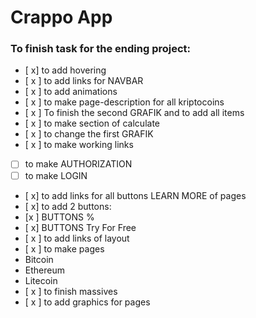 # Crappo App

### To finish task for the ending project:

- [ x] to add hovering
- [ x ] to add links for NAVBAR
- [ x ] to add animations
- [ x ] to make page-description for all kriptocoins
- [ x ] To finish the second GRAFIK and to add all items
- [ x ] to make section of calculate
- [ x ] to change the first GRAFIK
- [ x ] to make working links
- [ ] to make AUTHORIZATION
- [ ] to make LOGIN 
- [ x] to add links for all buttons LEARN MORE of pages
- [ x] to add 2 buttons:
- [x ] BUTTONS %
- [ x] BUTTONS Try For Free
- [ x ] to add links of layout
- [ x ] to make pages
- Bitcoin
- Ethereum
- Litecoin
- [ x ] to finish massives
- [ x ] to add graphics for pages